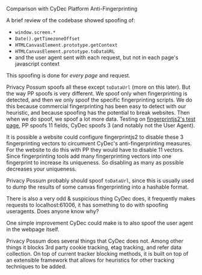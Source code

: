Comparison with CyDec Platform Anti-Fingerprinting

A brief review of the codebase showed spoofing of:
* `window.screen.*`
* `Date().getTimezoneOffset`
* `HTMLCanvasElement.prototype.getContext`
* `HTMLCanvasElement.prototype.toDataURL`
* and the user agent sent with each request, but not in each page's javascript context

This spoofing is done for *every page* and request.

Privacy Possum spoofs all these except `toDataUrl` (more on this later). But the way PP spoofs is very different. We spoof only when fingerprinting is detected, and then we only spoof the specific fingerprinting scripts. We do this because commercial fingerprinting has been easy to detect with our heuristic, and because spoofing has the potential to break websites. Then when we do spoof, we spoof a lot more data. Testing on [fingerprintjs2's test page](https://valve.github.io/fingerprintjs2/), PP spoofs 11 fields, CyDec spoofs 3 (and notably not the User Agent).

It is possible a website could configure fingerprintjs2 to disable these 3 fingerprinting vectors to circumvent CyDec's anti-fingerprinting measures. For the website to do this with PP they would have to disable 11 vectors. Since fingerprinting tools add many fingerprinting vectors into one fingerprint to increase its uniqueness. So disabling as many as possible decreases your uniqueness.

Privacy Possum probably should spoof `toDataUrl`, since this is usually used to dump the results of some canvas fingerprinting into a hashable format.

There is also a very odd & suspicious thing CyDec does, it frequently makes requests to localhost:61006, it has something to do with spoofing useragents. Does anyone know why?

One simple improvement CyDec could make is to also spoof the user agent in the webpage itself.

Privacy Possum does several things that CyDec does not. Among other things it blocks 3rd party cookie tracking, etag tracking, and refer data collection. On top of current tracker blocking methods, it is built on top of an extensible framework that allows for heuristics for other tracking techniques to be added.
